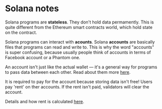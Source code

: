 # Solana notes

Solana programs are **stateless**. They don't hold data permamently. This is quite different from the Ethereum smart contracts world, which hold state on the contract.

Solana programs can interact with **acounts**. Solana **accounts** are basically files that programs can read and write to. This is why the word "accounts" is super confusing, because usually people think of accounts in terms of Facebook account or a Phantom one.

An account isn't just like the actual wallet — it's a general way for programs to pass data between each other. Read about them more [here](https://docs.solana.com/developing/programming-model/accounts?utm_source=buildspace.so&utm_medium=buildspace_project).

It is required to pay for the account because storing data isn't free! Users pay 'rent' on ther accounts. If the rent isn't paid, validators will clear the account.

Details and how rent is calculated [here](https://docs.solana.com/developing/programming-model/accounts#rent).


